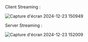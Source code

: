Client Streaming :

![Capture d'écran 2024-12-23 150949](https://github.com/user-attachments/assets/76d0363d-6376-4ce2-a75d-b8919fba5941)

Server Streaming :

![Capture d'écran 2024-12-23 152009](https://github.com/user-attachments/assets/e3bcb8f0-358f-4303-84bf-14d5e46447ee)
